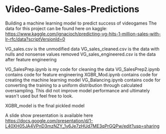 # Video-Game-Sales-Predictions
Building a machine learning model to predict success of videogames
The data for this project can be found here on kaggle: https://www.kaggle.com/ignacioch/predicting-vg-hits-1-million-sales-with-lr-rfc/data?scriptVersionId=0

VG_sales.csv is the unmodified data
VG_sales_cleaned.csv is the data with nulls and nonsense values removed
VG_sales_engineered.csv is the data after feature engineering

VG_SalesPrep.ipynb is my code for cleaning the data
VG_SalesPrep2.ipynb contains code for feature engineering
XGBR_Mod.ipynb contains code for creating the machine learning model
VG_Balancing.ipynb contains code for converting the training to a uniform distribution through calculated oversampling. This did not improve model performance and ultimately wasn't used but feel free to look.

XGBR_model is the final pickled model

A slide show presentation is available here https://docs.google.com/presentation/d/1-L40XH05JA4VPnD3mzNZY_1y6Je7zHUd7ME3qPrGQPw/edit?usp=sharing